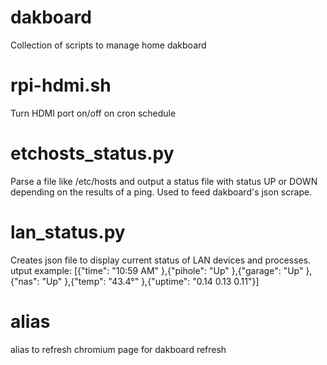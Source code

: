 # dakboard
Collection of scripts to manage home dakboard

# rpi-hdmi.sh
Turn HDMI port on/off on cron schedule

# etchosts_status.py
Parse a file like /etc/hosts and output a status file with status UP or DOWN depending on the results of a ping. Used to feed dakboard's json scrape.

# lan_status.py
Creates json file to display current status of LAN devices and processes. utput example:
[{"time": "10:59 AM"
},{"pihole": "Up"
},{"garage": "Up"
},{"nas": "Up"
},{"temp": "43.4°"
},{"uptime": "0.14 0.13 0.11"}]

# alias
alias to refresh chromium page for dakboard refresh
